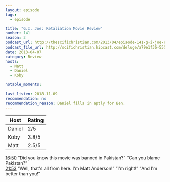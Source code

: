 ```yaml
---
layout: episode
tags:
  - episode

title: "G.I. Joe: Retaliation Movie Review"
number: 141
season: 3
podcast_url: http://thescifichristian.com/2013/04/episode-141-g-i-joe-retaliation-movie-review/
podcast_file_url: http://scifichristian.hipcast.com/deluge/a79e1f36-5550-f89c-8d60-0e115cd7b088.mp3
date: 2013-04-07
category: Review
hosts:
  - Matt
  - Daniel
  - Koby

notable_moments:

last_listen: 2018-11-09
recommendation: no
recommendation_reason: Daniel fills in aptly for Ben.
---
```

<table class="table is-striped rating">
  <thead>
    <tr>
      <th>Host</th>
      <th>Rating</th>
    </tr>
  </thead>
  <tbody>
    <tr>
      <td>Daniel</td>
      <td>2/5</td>
    </tr>
    <tr>
      <td>Koby</td>
      <td>3.8/5</td>
    </tr>
    <tr>
      <td>Matt</td>
      <td>2.5/5</td>
    </tr>
  </tbody>
</table>

<div class="quote">
  <a class="timestamp tag is-medium is-rounded is-primary" href="http://scifichristian.hipcast.com/deluge/a79e1f36-5550-f89c-8d60-0e115cd7b088.mp3#t=00:16:50">16:50</a>
  <q class="matt">Did you know this movie was banned in Pakistan?</q>
  <q class="daniel">Can you blame Pakistan?</q>
</div>

<div class="quote">
  <a class="timestamp tag is-medium is-rounded is-primary" href="http://scifichristian.hipcast.com/deluge/a79e1f36-5550-f89c-8d60-0e115cd7b088.mp3#t=00:21:53">21:53</a>
  <q class="matt">Well, that's all from here. I'm Matt Anderson!</q>
  <q class="daniel">I'm right!</q>
  <q class="koby">And I'm better than you!</q>
</div>